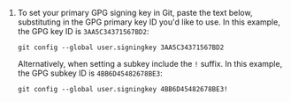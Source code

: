 1. To set your primary GPG signing key in Git, paste the text below, substituting in the GPG primary key ID you'd like to use. In this example, the GPG key ID is `3AA5C34371567BD2`:
   ```shell
   git config --global user.signingkey 3AA5C34371567BD2
   ```

   Alternatively, when setting a subkey include the `!` suffix. In this example, the GPG subkey ID is `4BB6D45482678BE3`:
   ```shell
   git config --global user.signingkey 4BB6D45482678BE3!
   ```
